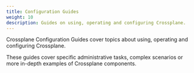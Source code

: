 ```yaml
---
title: Configuration Guides
weight: 10
description: Guides on using, operating and configuring Crossplane.
---
```


Crossplane Configuration Guides cover topics about using, operating and
configuring Crossplane.  

These guides cover specific administrative tasks,
complex scenarios or more in-depth examples of Crossplane components.


